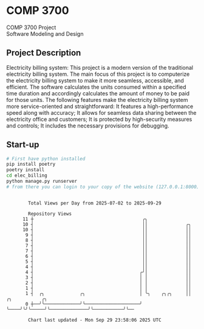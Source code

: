 # COMP 3700
COMP 3700 Project  
Software Modeling and Design
## Project Description
Electricity billing system: This project is a modern version of the traditional electricity billing system. The main focus of this project is to computerize the electricity billing system to make it more seamless, accessible, and efficient. The software calculates the units consumed within a specified time duration and accordingly calculates the amount of money to be paid for those units. The following features make the electricity billing system more service-oriented and straightforward: It features a high-performance speed along with accuracy; It allows for seamless data sharing between the electricity office and customers; It is protected by high-security measures and controls; It includes the necessary provisions for debugging.

## Start-up
```bash
# First have python installed
pip install poetry
poetry install
cd elec_billing
python manage.py runserver
# from there you can login to your copy of the website (127.0.0.1:8000), default creds are admin/admin
```

```

        Total Views per Day from 2025-07-02 to 2025-09-29

        Repository Views
      11 ┼                                        ╭╮
      10 ┤                                        ││              ╭╮
      10 ┤                                        ││              ││
       9 ┤                                        ││              ││
       8 ┤                                        ││              ││
       7 ┤                                        ││              ││
       7 ┤                                        ││              ││
       6 ┤                                        ││              ││
       5 ┤                                        ││              ││
       4 ┤                                        ││              ││
       4 ┤                                       ╭╯│              ││
       3 ┤                                       │ │              ││
       2 ┤                                       │ │              ││
       1 ┤                                       │ │              ││
       1 ┤  ╭╮             ╭╮                    │ ╰╮    ╭╮╭╮     ││              ╭╮           ╭╮
       0 ┼──╯╰─────────────╯╰────────────────────╯  ╰────╯╰╯╰─────╯╰──────────────╯╰───────────╯╰──

        Chart last updated - Mon Sep 29 23:58:06 2025 UTC
        
```
